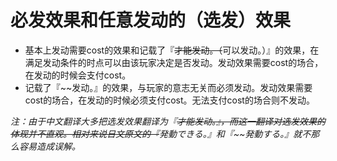 # 必发效果和任意发动的（选发）效果

* 基本上发动需要cost的效果和记载了『~~才能发动。（~~可以发动。）』的效果，在满足发动条件的时点可以由该玩家决定是否发动。发动效果需要cost的场合，在发动的时候会支付cost。
* 记载了『~~发动。』的效果，与玩家的意志无关而必须发动。发动效果需要cost的场合，在发动的时候必须支付cost。无法支付cost的场合则不发动。

_注：由于中文翻译大多把选发效果翻译为『~~才能发动。』，而这一翻译对选发效果的体现并不直观。相对来说日文原文的『~~発動できる。』和『~~発動する。』就不那么容易造成误解。_

